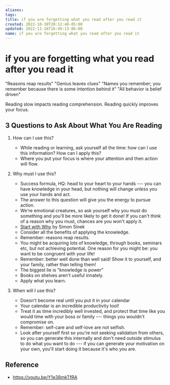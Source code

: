 ```yaml
---
aliases: 
tags: 
title: if you are forgetting what you read after you read it
created: 2022-10-30T20:12:40-05:00
updated: 2022-11-16T16:49:13-06:00
name: if you are forgetting what you read after you read it
---
```

# if you are forgetting what you read after you read it

"Reasons reap results"
"Genius leaves clues"
"Names you remember; you remember because there is some intention behind it"
"All behavior is belief driven"

Reading slow impacts reading comprehension.
Reading quickly improves your focus.

## 3 Questions to Ask About What You Are Reading
1. How can I use this? 
	- While reading or learning, ask yourself all the time: how can I use this information? How can I apply this?
	- Where you put your focus is where your attention and then action will flow.

2. Why must I use this?
	- Success formula, HQ: head to your heart to your hands --- you can have knowledge in your head, but nothing will change unless you use your hands and act.
	- The answer to this question will give you the energy to pursue action.
	- We're emotional creatures, so ask yourself why you must do something and you'll be more likely to get it done! If you can't think of a reason why you must, chances are you won't apply it.
	- [Start with Why](https://amzn.to/3IJHcQD) by Simon Sinek
	- Consider all the benefits of applying the knowledge.
	- Remember: reasons reap results.
	- You might be acquiring lots of knowledge, through books, seminars etc, but not achieving potential. One reason for you might be: you want to be congruent with your life!
	- Remember: better well done than well said! Show it to yourself, and your family, rather than telling them!
	- The biggest lie is "knowledge is power"
	- Books on shelves aren't useful innately. 
	- Apply what you learn.

3. When will I use this?
	- Doesn't become real until you put it in your calendar
	- Your calendar is an incredible productivity tool!
	- Treat it as time incredibly well invested, and protect that time like you would time with your boss or family --- things you wouldn't compromise on.
	- Remember: self-care and self-love are not selfish.
	- Look after yourself first so you're not seeking validation from others, so you can generate this internally and don't need outside stimulus to do what you want to do --- if you can generate your motivation on your own, you'll start doing it because it's who you are.

## Reference
- https://youtu.be/Y1e38mkTfRA
